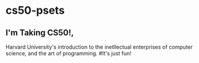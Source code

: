 # cs50-psets
## I'm Taking CS50!,
Harvard University's introduction to the inetllectual enterprises of computer science, and the art of programming.
#It's just fun! 
